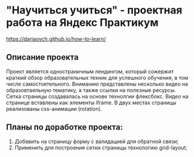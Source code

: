 # "Научиться учиться" - проектная работа на Яндекс Практикум 

https://dariaovch.github.io/how-to-learn/

## Описание проекта 

Проект является одностраничным лендингом, который сожержит краткий обзор образовательных техник для успешного обучения, в том числе самостоятельного. Вниманию представлены несколько видео на образовтаельную тематику, а также ссылки на полезные ресурсы. 
Сетка страницы создавалась на основе технолгии флексбокс. 
Видео на странице вставлены как элементы iframe. 
В двух местах страницы реализованы css-анимации (rotation). 

## Планы по доработке проекта:

1. Добавить на страницу форму с валидацией для обратной связи;
2. Применить для построения сетки страницы технологию grid-layout;
